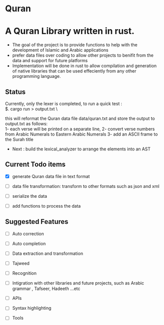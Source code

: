 # Quran

# A Quran Library written in rust. 
- The goal of the project is to provide functions to help with the development of Islamic and Arabic applications  
- prefer data files over coding to allow other projects to benifit from the data and support for future platforms  
- Implementation will be done in rust to allow compilation and generation of native libraries that can be used effeciently from any other programming language.

## Status
Currently, only the lexer is completed, to run a quick test : \
   $.  cargo run > output.txt \

 this will reformat the Quran data file data/quran.txt and store the output to output.txt as follows: \
  1-  each verse will be printed on a separate line, 
  2- convert verse numbers from Arabic Numerals to Eastern Arabic Numerals
  3- add an ASCII frame to the Surah title

- Next : build the lexical_analyzer to arrange the elements into an AST

## Current Todo items
- [x] generate Quran data file in text format
- [ ] data file transformation: transform to other formats such as json and xml 
- [ ] serialize the data 
- [ ] add functions to process the data


## Suggested Features
- [ ] Auto correction
- [ ] Auto completion 
- [ ] Data extraction and transformation 
- [ ] Tajweed
- [ ] Recognition 
- [ ] Intigration with other libraries and future projects, such as Arabic grammar , Tafseer, Hadeeth ...etc
- [ ] APIs
- [ ] Syntax highlighting 
- [ ] Tools

